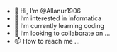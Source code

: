 - 👋 Hi, I’m @Allanur1906
- 👀 I’m interested in informatica
- 🌱 I’m currently learning coding
- 💞️ I’m looking to collaborate on ...
- 📫 How to reach me ...

<!---
Allanur1906/Allanur1906 is a ✨ special ✨ repository because its `README.md` (this file) appears on your GitHub profile.
You can click the Preview link to take a look at your changes.
--->
